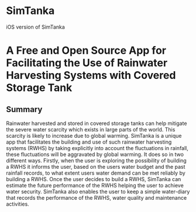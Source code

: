 # SimTanka
iOS version of SimTanka
# A Free and Open Source App for Facilitating the Use of Rainwater Harvesting Systems with Covered Storage Tank 
## Summary
Rainwater harvested and stored in covered storage tanks can help mitigate the severe water scarcity which exists in large parts of the world.  This scarcity is likely to increase due to global warming. SimTanka is a unique app that facilitates the building and use of such rainwater harvesting systems (RWHS) by taking explicitly into account the fluctuations in rainfall, these fluctuations will be aggravated by global warming. It does so in two different ways. Firstly, when the user is exploring the possibility of building a RWHS it informs the user, based on the users water budget and the past rainfall records, to what extent users water demand can be met reliably by building a RWHS. Once the user decides to build a RWHS, SimTanka can estimate the future performance of the RWHS helping the user to achieve water security. SimTanka also enables the user to keep a simple water-diary that records the performance of the RWHS, water quality and maintenance activities. 
